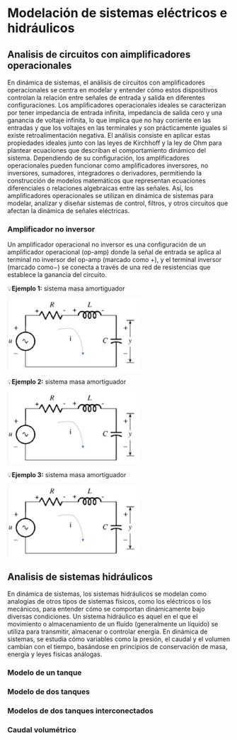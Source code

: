 # Modelación de sistemas eléctricos e hidráulicos 
## Analisis de circuitos con aimplificadores operacionales
En dinámica de sistemas, el análisis de circuitos con amplificadores operacionales se centra en modelar y entender cómo estos dispositivos controlan la relación entre señales de entrada y salida en diferentes configuraciones. Los amplificadores operacionales ideales se caracterizan por tener impedancia de entrada infinita, impedancia de salida cero y una ganancia de voltaje infinita, lo que implica que no hay corriente en las entradas y que los voltajes en las terminales  y son prácticamente iguales si existe retroalimentación negativa. El análisis consiste en aplicar estas propiedades ideales junto con las leyes de Kirchhoff y la ley de Ohm para plantear ecuaciones que describan el comportamiento dinámico del sistema. Dependiendo de su configuración, los amplificadores operacionales pueden funcionar como amplificadores inversores, no inversores, sumadores, integradores o derivadores, permitiendo la construcción de modelos matemáticos que representan ecuaciones diferenciales o relaciones algebraicas entre las señales. Así, los amplificadores operacionales se utilizan en dinámica de sistemas para modelar, analizar y diseñar sistemas de control, filtros, y otros circuitos que afectan la dinámica de señales eléctricas.
### Amplificador no inversor 
Un amplificador operacional no inversor es una configuración de un amplificador operacional (op-amp) donde la señal de entrada se aplica al terminal no inversor del op-amp (marcado como +), y el terminal inversor (marcado como−) se conecta a través de una red de resistencias que establece la ganancia del circuito.

💡**Ejemplo 1:** sistema masa amortiguador

<img src="images/F7.jpg"  width="300"/>

💡**Ejemplo 2:** sistema masa amortiguador

<img src="images/F7.jpg"  width="300"/>

💡**Ejemplo 3:** sistema masa amortiguador

<img src="images/F7.jpg"  width="300"/>

## Analisis de sistemas hidráulicos
En dinámica de sistemas, los sistemas hidráulicos se modelan como analogías de otros tipos de sistemas físicos, como los eléctricos o los mecánicos, para entender cómo se comportan dinámicamente bajo diversas condiciones. Un sistema hidráulico es aquel en el que el movimiento o almacenamiento de un fluido (generalmente un líquido) se utiliza para transmitir, almacenar o controlar energía. En dinámica de sistemas, se estudia cómo variables como la presión, el caudal y el volumen cambian con el tiempo, basándose en principios de conservación de masa, energía y leyes físicas análogas.

### Modelo de un tanque 
### Modelo de dos tanques
### Modelos de dos tanques interconectados 
### Caudal volumétrico 
